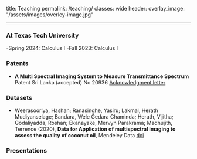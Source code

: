 title: Teaching
permalink: /teaching/
classes: wide
header:
    overlay_image: "/assets/images/overley-image.jpg"
    
---
### At Texas Tech University
-Spring 2024: Calculus I
-Fall 2023: Calculus I

### Patents

- **A Multi Spectral Imaging System to Measure Transmittance Spectrum** <br/>
  Patent Sri Lanka (accepted) No 20936 [Acknowledgment letter](/assets/publications/patent.pdf)
  
### Datasets

- Weerasooriya, Hashan; Ranasinghe, Yasiru; Lakmal, Herath Mudiyanselage; Bandara, Wele Gedara Chaminda; Herath, Vijitha; Godaliyadda, Roshan; Ekanayake, Mervyn Parakrama; Madhujith, Terrence (2020), **Data for Application of multispectral imaging to assess the quality of coconut oil**, Mendeley Data [doi](http://dx.doi.org/10.17632/38sgxwkrrd.1)
  
### Presentations
